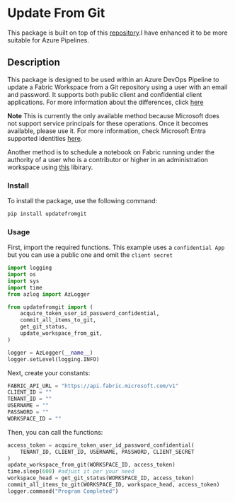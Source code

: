 # Update From Git

This package is built on top of this [repository](https://github.com/PowerBiDevCamp/FabConWorkshopSweden).I have enhanced it to be more suitable for Azure Pipelines.

## Description

This package is designed to be used within an Azure DevOps Pipeline to update a Fabric Workspace from a Git repository using a user with an email and password. It supports both public client and confidential client applications. For more information about the differences, click [here](https://learn.microsoft.com/en-us/entra/msal/msal-client-applications)

**Note** This is currently the only available method because Microsoft does not support service principals for these operations. Once it becomes available, please use it. For more information, check Microsoft Entra supported identities [here](https://learn.microsoft.com/en-us/rest/api/fabric/core/git/update-from-git).

Another method is to schedule a notebook on Fabric running under the authority of a user who is a contributor or higher in an administration workspace using [this](https://semantic-link-labs.readthedocs.io/en/stable/sempy_labs.html#sempy_labs.update_from_git) libirary.

### Install

To install the package, use the following command:

```python
pip install updatefromgit
```

### Usage

First, import the required functions. This example uses a `confidential App` but you can use a public one and omit the `client secret`

```python
import logging
import os
import sys
import time
from azlog import AzLogger

from updatefromgit import (
    acquire_token_user_id_password_confidential,
    commit_all_items_to_git,
    get_git_status,
    update_workspace_from_git,
)

logger = AzLogger(__name__)
logger.setLevel(logging.INFO)

```

Next, create your constants:

```python
FABRIC_API_URL = "https://api.fabric.microsoft.com/v1"
CLIENT_ID = ""
TENANT_ID = ""
USERNAME = ""
PASSWORD = ""
WORKSPACE_ID = ""

```

Then, you can call the functions:

```python
access_token = acquire_token_user_id_password_confidential(
    TENANT_ID, CLIENT_ID, USERNAME, PASSWORD, CLIENT_SECRET
)
update_workspace_from_git(WORKSPACE_ID, access_token)
time.sleep(600) #adjust it per your need
workspace_head = get_git_status(WORKSPACE_ID, access_token)
commit_all_items_to_git(WORKSPACE_ID, workspace_head, access_token)
logger.command("Program Completed")

```
